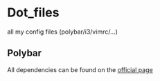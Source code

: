 # Dot_files
all my config files (polybar/i3/vimrc/...)

## Polybar
All dependencies can be found on the [official page](https://github.com/jaagr/polybar)
